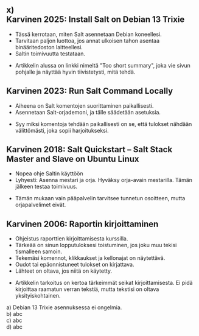 x)  
Karvinen 2025: Install Salt on Debian 13 Trixie  
-
- Tässä kerrotaan, miten Salt asennetaan Debian koneellesi.
- Tarvitaan paljon luottoa, jos annat ulkoisen tahon asentaa binääritedoston laitteellesi.
- Saltin toimivuutta testataan.
+ Artikkelin alussa on linkki nimeltä "Too short summary", joka vie sivun pohjalle ja näyttää hyvin tiivistetysti, mitä tehdä.

Karvinen 2023: Run Salt Command Locally  
-
- Aiheena on Salt komentojen suorittaminen paikallisesti.
- Asennetaan Salt-orjademoni, ja tälle säädetään asetuksia.
+ Syy miksi komentoja tehdään paikallisesti on se, että tulokset nähdään välittömästi, joka sopii harjoitukseksi.

Karvinen 2018: Salt Quickstart – Salt Stack Master and Slave on Ubuntu Linux  
-
- Nopea ohje Saltin käyttöön
- Lyhyesti: Asenna mestari ja orja. Hyväksy orja-avain mestarilla. Tämän jälkeen testaa toimivuus.
+ Tämän mukaan vain pääpalvelin tarvitsee tunnetun osoitteen, mutta orjapalvelimet eivät.

Karvinen 2006: Raportin kirjoittaminen  
-
- Ohjeistus raporttien kirjoittamisesta kurssilla.
- Tärkeää on sinun lopputuloksesi toistuminen, jos joku muu tekisi tismalleen samoin.
- Tekemäsi komennot, klikkaukset ja kellonajat on näytettävä.
- Oudot tai epäonnistuneet tulokset on kirjattava.
- Lähteet on oltava, jos niitä on käytetty.
+ Artikkelin tarkoitus on kertoa tärkeimmät seikat kirjoittamisesta. Ei pidä kirjoittaa raamatun verran tekstiä, mutta tekstisi on oltava yksityiskohtainen.

a) Debian 13 Trixie asennuksessa ei ongelmia.  
b) abc  
c) abc  
d) abc  
